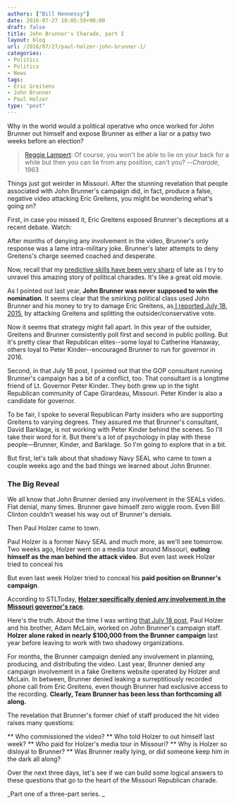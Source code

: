 ```yaml
---
authors: ["Bill Hennessy"]
date: 2016-07-27 10:05:59+00:00
draft: false
title: John Brunner's Charade, part I
layout: blog
url: /2016/07/27/paul-holzer-john-brunner-1/
categories:
- Politics
- Politics
- News
tags:
- Eric Greitens
- John Brunner
- Paul Holzer
type: "post"
---
```


Why in the world would a political operative who once worked for John Brunner out himself and expose Brunner as either a liar or a patsy two weeks before an election?



> [Reggie Lampert](https://www.imdb.com/name/nm0000030/?ref_=tt_trv_qu): Of course, you won't be able to lie on your back for a while but then you can lie from any position, can't you?
--_Charade_, 1963



Things just got weirder in Missouri. After the stunning revelation that people associated with John Brunner's campaign did, in fact, produce a false, negative video attacking Eric Greitens, you might be wondering what's going on?

First, in case you missed it, Eric Greitens exposed Brunner's deceptions at a recent debate. Watch:



After months of denying any involvement in the video, Brunner's only response was a lame intra-military joke. Brunner's later attempts to deny Greitens's charge seemed coached and desperate.

Now, recall that my [predictive skills have been very sharp](https://hennessysview.com/2016/05/13/how-to-predict-trumps-landslide-win/) of late as I try to unravel this amazing story of political charades. It's like a great old movie.

As I pointed out last year, **John Brunner was never supposed to win the nomination**. It seems clear that the smirking political class used John Brunner and his money to try to damage Eric Greitens, as[ I reported July 18, 2015](https://hennessysview.com/2015/07/18/can-john-brunners-consultant-do-his-duty/), by attacking Greitens and splitting the outsider/conservative vote.

Now it seems that strategy might fall apart. In this year of the outsider, Greitens and Brunner consistently poll first and second in public polling. But it's pretty clear that Republican elites--some loyal to Catherine Hanaway, others loyal to Peter Kinder--encouraged Brunner to run for governor in 2016.

Second, in that July 18 post, I pointed out that the GOP consultant running Brunner's campaign has a bit of a conflict, too. That consultant is a longtime friend of Lt. Governor Peter Kinder. They both grew up in the tight Republican community of Cape Girardeau, Missouri. Peter Kinder is also a candidate for governor.

To be fair, I spoke to several Republican Party insiders who are supporting Greitens to varying degrees. They assured me that Brunner's consultant, David Barklage, is not working with Peter Kinder behind the scenes. So I'll take their word for it. But there's a lot of psychology in play with these people—Brunner, Kinder, and Barklage. So I'm going to explore that in a bit.

But first, let's talk about that shadowy Navy SEAL who came to town a couple weeks ago and the bad things we learned about John Brunner.



### The Big Reveal



We all know that John Brunner denied any involvement in the SEALs video. Flat denial, many times. Brunner gave himself zero wiggle room. Even Bill Clinton couldn't weasel his way out of Brunner's denials.

Then Paul Holzer came to town.

Paul Holzer is a former Navy SEAL and much more, as we'll see tomorrow. Two weeks ago, Holzer went on a media tour around Missouri, **outing himself as the man behind the attack video**. But even last week Holzer tried to conceal his

But even last week Holzer tried to conceal his **paid position on Brunner's campaign**.

According to STLToday, **[Holzer specifically denied any involvement in the Missouri governor's race](https://www.stltoday.com/news/local/govt-and-politics/military-ambush-ex-seal-rips-greitens-in-radio-show-doesn/article_28508caa-7f5a-54d5-868d-468ccdc51671.html)**.

Here's the truth. About the time I was writing [that July 18 post](https://hennessysview.com/2015/07/18/can-john-brunners-consultant-do-his-duty/), Paul Holzer and his brother, Adam McLain, worked on John Brunner's campaign staff. **Holzer alone raked in nearly $100,000 from the Brunner** **campaign** last year before leaving to work with two shadowy organizations.

For months, the Brunner campaign denied any involvement in planning, producing, and distributing the video. Last year, Brunner denied any campaign involvement in a fake Greitens website operated by Holzer and McLain. In between, Brunner denied leaking a surreptitiously recorded phone call from Eric Greitens, even though Brunner had exclusive access to the recording. **Clearly, Team Brunner has been less than forthcoming all along.**

The revelation that Brunner's former chief of staff produced the hit video raises many questions:




** Who commissioned the video?
** Who told Holzer to out himself last week?
** Who paid for Holzer's media tour in Missouri?
** Why is Holzer so disloyal to Brunner?
** Was Brunner really lying, or did someone keep him in the dark all along?


Over the next three days, let's see if we can build some logical answers to these questions that go to the heart of the Missouri Republican charade.

_Part one of a three-part series. _



### 
